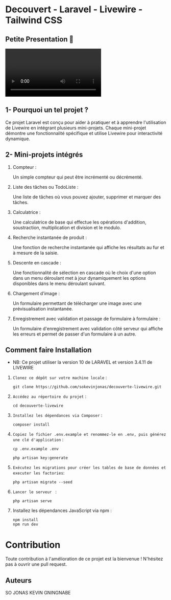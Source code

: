 # Decouvert - Laravel - Livewire - Tailwind CSS

## Petite Presentation 🤔

<video controls src="public/0427.mp4" title="Petite Presentation du projet"></video>

## 1- Pourquoi un tel projet ?

Ce projet Laravel est conçu pour aider à pratiquer et à apprendre l'utilisation de Livewire en intégrant plusieurs mini-projets. Chaque mini-projet démontre une fonctionnalité spécifique et utilise Livewire pour interactivité dynamique.

## 2- Mini-projets intégrés

1. Compteur :

    Un simple compteur qui peut être incrémenté ou décrémenté.

2. Liste des tâches ou TodoListe :

    Une liste de tâches où vous pouvez ajouter, supprimer et marquer des tâches.

3. Calculatrice :

    Une calculatrice de base qui effectue les opérations d'addition, soustraction, multiplication et division et le modulo.

4. Recherche instantanée de produit :

    Une fonction de recherche instantanée qui affiche les résultats au fur et à mesure de la saisie.

5. Descente en cascade :

    Une fonctionnalité de sélection en cascade où le choix d'une option dans un menu déroulant met à jour dynamiquement les options disponibles dans le menu déroulant suivant.

6. Chargement d'image :

    Un formulaire permettant de télécharger une image avec une prévisualisation instantanée.

7. Enregistrement avec validation et passage de formulaire à formulaire :

    Un formulaire d'enregistrement avec validation côté serveur qui affiche les erreurs et permet de passer d'un formulaire à un autre.

## Comment faire Installation

-   NB: Ce projet utiliser la version 10 de LARAVEL et version 3.4.11 de LIVEWIRE

1.  `Clonez ce dépôt sur votre machine locale` :

        git clone https://github.com/sokevinjonas/decouverte-livewire.git

2.  `Accédez au répertoire du projet` :

        cd decouverte-livewire

3.  `Installez les dépendances via Composer` :

        composer install

4.  `Copiez le fichier .env.example et renommez-le en .env, puis générez une clé d'application` :

        cp .env.example .env

        php artisan key:generate

5.  `Exécutez les migrations pour créer les tables de base de données et executer les factories`:

        php artisan migrate --seed

6.  `Lancer le serveur ` :

        php artisan serve

7.  Installez les dépendances JavaScript via npm :

        npm install
        npm run dev

# Contribution

Toute contribution à l'amélioration de ce projet est la bienvenue ! N'hésitez pas à ouvrir une pull request.

## Auteurs

SO JONAS KEVIN GNINGNABE
